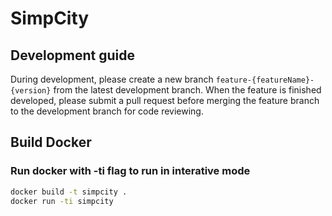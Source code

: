 # SimpCity

## Development guide

During development, please create a new branch `feature-{featureName}-{version}` from the latest development branch. When the feature is finished developed, please submit a pull request before merging the feature branch to the development branch for code reviewing.

## Build Docker

### Run docker with -ti flag to run in interative mode

```bash
docker build -t simpcity .
docker run -ti simpcity
```
